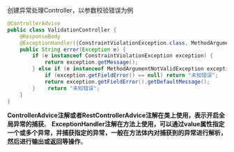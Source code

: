创建异常处理Controller，以参数校验错误为例

```java
@ControllerAdvice  
public class ValidationController {  
    @ResponseBody  
	@ExceptionHandler({ConstraintViolationException.class, MethodArgumentNotValidException.class})  
	public String error(Exception e) {  
	    if (e instanceof ConstraintViolationException exception) {  
	        return exception.getMessage();  
	    } else if (e instanceof MethodArgumentNotValidException exception) {  
	        if (exception.getFieldError() == null) return "未知错误";  
	        return exception.getFieldError().getDefaultMessage();  
	    }    return "未知错误";  
	}
}
```

**ControllerAdvice注解或者RestControllerAdvice注解在类上使用，表示开启全局异常的捕获**。
**ExceptionHandler注解在方法上使用，可以通过value属性指定一个或多个异常，并捕获指定的异常，一般在方法体内对捕获到的异常进行解析，然后进行输出或返回等操作**。

